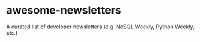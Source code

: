 # awesome-newsletters
A curated list of developer newsletters (e.g. NoSQL Weekly, Python Weekly, etc.)
